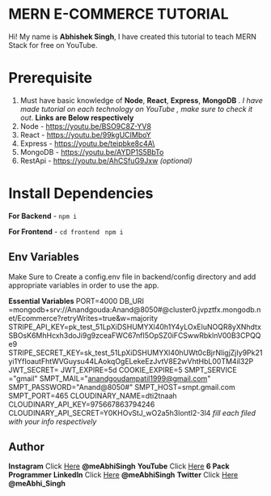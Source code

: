 # MERN E-COMMERCE TUTORIAL

Hi! My name is **Abhishek Singh**, I have created this tutorial to teach MERN Stack for free on YouTube.

# Prerequisite

1.  Must have basic knowledge of **Node**, **React**, **Express**, **MongoDB** . _I have made tutorial on each technology on YouTube , make sure to check it out_. **Links are Below respectively**
2.  Node - https://youtu.be/BSO9C8Z-YV8
3.  React - https://youtu.be/99kgUCIMboY
4.  Express - https://youtu.be/teipbke8c4A\
5.  MongoDB - https://youtu.be/AYDP1S5BbTo
6.  RestApi - https://youtu.be/AhCSfuG9Jxw _(optional)_

# Install Dependencies

**For Backend** - `npm i`

**For Frontend** - `cd frontend` ` npm i`

## Env Variables

Make Sure to Create a config.env file in backend/config directory and add appropriate variables in order to use the app.

**Essential Variables**
PORT=4000
DB_URI =mongodb+srv://Anandgouda:Anand@8050#@cluster0.jvpztfx.mongodb.net/Ecommerce?retryWrites=true&w=majority
STRIPE_API_KEY=pk_test_51LpXiDSHUMYXl40h1Y4yLOxEluNOQR8yXNhdtxSBOsK6MhHcxh3doJi9g9zceaFWC67nfI5OpSZ0iFCSwwRbklnV00B3CPQQe9
STRIPE_SECRET_KEY=sk_test_51LpXiDSHUMYXl40hUWt0cBjrNligjZjIy9Pk21yi1YfIoautFhtWVGuysu44LAokqOgELekeEzJvtV8E2wVhtHbL00TM4il32P
JWT_SECRET=
JWT_EXPIRE=5d
COOKIE_EXPIRE=5
SMPT_SERVICE ="gmail"
SMPT_MAIL="anandgoudampatil1999@gmail.com"
SMPT_PASSWORD="Anand@8050#"
SMPT_HOST=smpt.gmail.com
SMPT_PORT=465
CLOUDINARY_NAME=dti2tnaah
CLOUDINARY_API_KEY=975667863794246
CLOUDINARY_API_SECRET=Y0KHOvStJ_wO2a5h3lontI2-3l4
_fill each filed with your info respectively_

## Author

**Instagram** Click [Here](https://www.instagram.com/meabhisingh) **@meAbhiSingh**
**YouTube** Click [Here](https://www.youtube.com/channel/UCO7afj9AUo0zV69pqEYhcjw/) **6 Pack Programmer**
**LinkedIn** Click [Here](https://in.linkedin.com/in/meabhisingh) **@meAbhiSingh**
**Twitter** Click [Here](https://twitter.com/meAbhi_Singh) **@meAbhi_Singh**
